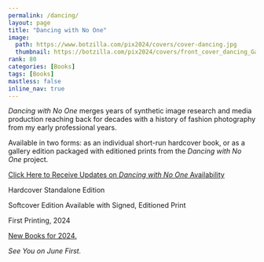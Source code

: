 ```yaml
---
permalink: /dancing/
layout: page
title: "Dancing with No One"
image:
  path: https://www.botzilla.com/pix2024/covers/cover-dancing.jpg
  thumbnail: https://botzilla.com/pix2024/covers/front_cover_dancing_Gallery.jpg
rank: 80
categories: [Books]
tags: [Books]
mastless: false
inline_nav: true
---
```


_Dancing with No One_ merges years of synthetic image research and media production reaching back for decades with a history of fashion photography from my early professional years.

Available in two forms: as an individual short-run hardcover book, or as a gallery edition packaged with editioned prints from the _Dancing with No One_ project.

<a class="btn btn--info btn--large" href="mailto:kevin+books@vumondo.com?subject=Updates%20on%20the%20Book%20%22Dancing%20with%20No%20One%22&body=Please%20keep%20me%20informed%20about%20updates%20for%20sales%20availability%20for%20your%20book%20%22Dancing%20with%20No%20One.%22">Click Here to Receive Updates on _Dancing with No One_ Availability</a>

Hardcover Standalone Edition

Softcover Edition Available with Signed, Editioned Print

First Printing, 2024

<a href="{{ site.url }}/book24">New Books for 2024.</a>

_See You on June First._
